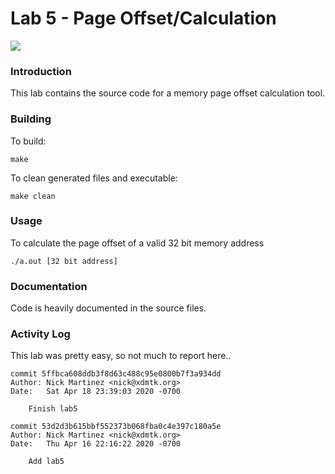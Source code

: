# Lab 5 - Page Offset/Calculation

![](https://github.com/xdmtk/comp322-spring2020/blob/master/lab5/misc/lab5.gif)

### Introduction

This lab contains the source code for a memory page offset calculation tool. 


### Building 

To build: 
```
make
```

To clean generated files and executable:
```
make clean
```



### Usage

To calculate the page offset of a valid 32 bit memory address

```
./a.out [32 bit address]
```


### Documentation
Code is heavily documented in the source files. 


### Activity Log 

This lab was pretty easy, so not much to report here..

```
commit 5ffbca608ddb3f8d63c488c95e0800b7f3a934dd
Author: Nick Martinez <nick@xdmtk.org>
Date:   Sat Apr 18 23:39:03 2020 -0700

    Finish lab5

commit 53d2d3b615bbf552373b068fba0c4e397c180a5e
Author: Nick Martinez <nick@xdmtk.org>
Date:   Thu Apr 16 22:16:22 2020 -0700

    Add lab5


```
